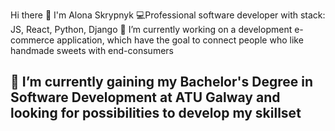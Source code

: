 Hi there 👋
I'm Alona Skrypnyk
💻Professional software developer with stack: JS, React, Python, Django
🔭 I’m currently working on a development e-commerce application, which have the goal to connect people who like handmade sweets with end-consumers 
## 🌱 I’m currently gaining my Bachelor's Degree in Software Development at ATU Galway and looking for possibilities to develop my skillset  

<!--
**Alonasa/Alonasa** is a ✨ _special_ ✨ repository because its `README.md` (this file) appears on your GitHub profile.

Here are some ideas to get you started:

- 🔭 I’m currently working on ...
- 🌱 I’m currently learning ...
- 👯 I’m looking to collaborate on ...
- 🤔 I’m looking for help with ...
- 💬 Ask me about ...
- 📫 How to reach me: ...
- 😄 Pronouns: ...
- ⚡ Fun fact: ...
-->
